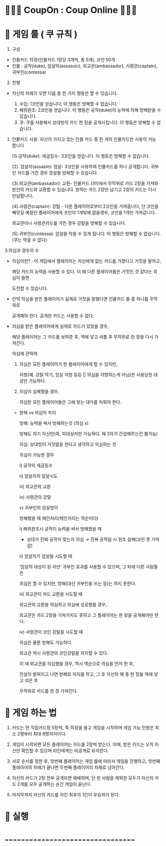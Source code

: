 # 📍📍📍 CoupOn : Coup Online 📍📍📍
# 📌 게임 룰 ( 쿠 규칙 )
1. 구성

- 인물카드 15장(인물카드 1장당 3개씩, 총 5개), 코인 50개
- 인물 : 공작(duke), 암살자(assassin), 외교관(ambassador), 사령관(captain), 귀부인(contessa)

2. 진행

- 자신의 차례가 오면 다음 중 한 가지 행동만 할 수 있습니다.
    
    
    1. 수입: 1코인을 얻습니다, 이 행동은 방해할 수 없습니다.
    2. 해외원조: 2코인을 얻습니다. 이 행동은 공작(duke)의 능력에 의해 방해받을 수 있습니다.
    3. 쿠: 쿠를 사용해서 상대방의 카드 한 장을 공개시킵니다. 이 행동은 방해할 수 없습니다.

1. 인물카드 사용: 자신이 가지고 있는 인물 카드 중 한 개의 인물카드만 사용이 가능 합니다

    (1).공작(duke): 세금징수-  3코인을 얻습니다. 이 행동은 방해할 수 없습니다.
    
    (2). 암살자(assasin): 암살- 3코인을 사용하여 인물카드를 하나 공개합니다. 귀부인 카드를 가진 경우 암살을 방해할 수 있습니다.
    
    (3).외교관(ambassador): 교환- 인물카드 더미에서 무작위로 카드 2장을 가져와 본인의 카드와 교환할 수 있습니다. 원하는 카드 2장만 남기고 2장의 카드는 다시 반납합니다.
    
    (4).사령관(captain): 강탈 - 다른 플레이어로부터 2코인을 가져옵니다, 단 코인을 빼앗길 예정인 플레이어에게 코인이 1개밖에 없을경우, 코인을 1개만 가져갑니다.
    
    외교관이나 사령관카드를 가진 경우 강탈을 방해할 수 있습니다.
    
    (5).귀부인(contessa): 암살을 막을 수 있게 됩니다. 이 행동은 방해할 수 없습니다.(쿠는 막을 수 없다)
    

3.의심과 경우의 수

- 의심이란? : 이 게임에서 플레이어는 자신에게 없는 카드를 가졌다고 거짓을 말하고,
    
    해당 카드의 능력을 사용할 수 있다. 이 때 다른 플레이어들은 거짓인 것 같다는 의심이 들면
    
    도전할 수 있습니다.
    
- 만약 의심을 받은 플레이어가 실제로 거짓을 말했다면 인물카드 둘 중 하나를 무작위로
    
    공개해야 한다. 공개한 카드는 사용할 수 없다.
    
- 의심을 받은 플레이어에게 실제로 카드가 있었을 경우,
    
    해당 플레이어는 그 카드를 보여준 후, 덱에 넣고 셔플 후 무작위로 한 장을 다시 가져간다.
    
    의심에 관하여
    
    1. 의심은 모든 플레이어가 한 플레이어에게 할 수 있지만,
        
        저항(예, 강탈 막기, 암살 저항 등등 || 의심을 저항하는게 아님)은 사용당한 대상만 가능하다.
        
    2. 의심이 실패했을 경우,
        
        의심한 모든 플레이어들은 그에 맞는 대가를 치뤄야 한다.
        
    - 방해 vs 의심의 차이
        
        방해: 능력을 써서 방해하는것 (의심 x)
        
        방해도 자기 자신만(즉, 피대상자만 가능하다. 제 3자가 간섭해주는건 불가능)
        
        
        의심: 상대방이 거짓말을 친다고 생각하고 의심하는 것
        
        의심이 가능한 경우
        
        i) 공작의 세금징수
        
        ii) 암살자의 암살시도
        
        iii) 외교관의 교환
        
        iv) 사령관의 강탈
        
        v) 귀부인의 암살방어
        
        방해했을 때 체인처리(체인처리는 역순이다)
        
        i) 해외원조시 공작이 능력을 써서 방해했을 때
        
        - 상대가 진짜 공작이 맞는지 의심 → 진짜 공작일 시 원조 실패(코인 못 가져감)
        
        ii) 암살자가 암살을 시도할 때
        
        ‘암살의 대상이 된 자만’ 귀부인 효과를 사용할 수 있으며, 그 외에 다른 사람들은
        
        의심은 할 수 있지만, 방해(대신 귀부인을 쓰는 등)는 하지 못한다.
        
        iii) 외교관이 카드 교환을 시도할 때
        
        외교관의 교환을 의심하고 의심에 성공했을 경우,
        
        외교관은 카드 2장을 가져가지도 못하고 그 플레이어는 한 장을 공개해야만 한다.
        
        iv) 사령관이 코인 강탈을 시도할 때 
        
        의심은 물론 방해도 가능하다.
        
        외교관 역시 사령관의 코인강탈을 저지할 수 있다.
        
        이 때 외교관을 의심했을 경우, 역시 역순으로 의심을 먼저 한 후,
        
        진실이 밝혀지고 나면 방해로 저지를 하고, 그 후 자신의 패 중 한 장을 덱에 넣고 섞은 후
        
        무작위로 카드를 한 장 가져간다.

# 📌 게임 하는 법
 1. 카드는 한 직업카드장 5장씩, 즉 15장을 들고 게임을 시작하며 게임 가능 인원은 최소 2명부터 최대 6명까지이다.
 
 2. 게임이 시작되면 모든 플레이어는 카드를 2장씩 받는다. 이때, 받은 카드는 오직 자신만 확인할 수 있으며 타인에게는 비공개로 유지한다.
 
 3. 서로 순서를 정한 후, 첫번째 플레이어는 게임 룰에 따라서 게임을 진행하고, 첫번째 플레이어의 차례가 끝나면 두번째 플레이어의 차례로 넘어간다.
 
 4. 자신의 카드가 2장 전부 공개되면 패배하며, 단 한 사람을 제외한 모두가 자신의 카드 2개를 모두 공개하는 순간 게임이 끝난다.
 
 5. 마지막까지 자신의 카드를 지킨 최후의 1인이 우승자가 된다.

# 📌 실행

# --------------------------------

